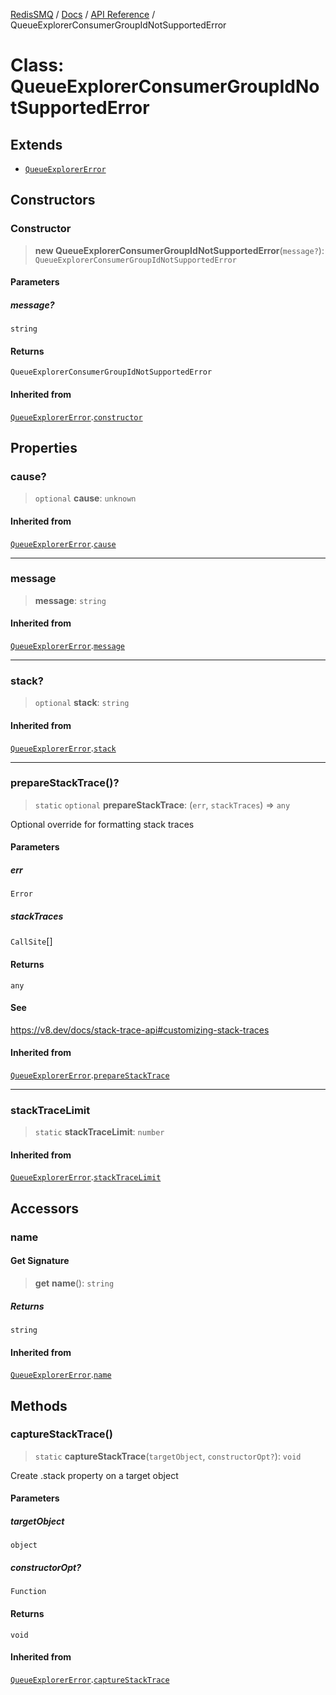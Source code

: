 [RedisSMQ](../../../README.md) / [Docs](../../README.md) / [API Reference](../README.md) / QueueExplorerConsumerGroupIdNotSupportedError

# Class: QueueExplorerConsumerGroupIdNotSupportedError

## Extends

- [`QueueExplorerError`](QueueExplorerError.md)

## Constructors

### Constructor

> **new QueueExplorerConsumerGroupIdNotSupportedError**(`message?`): `QueueExplorerConsumerGroupIdNotSupportedError`

#### Parameters

##### message?

`string`

#### Returns

`QueueExplorerConsumerGroupIdNotSupportedError`

#### Inherited from

[`QueueExplorerError`](QueueExplorerError.md).[`constructor`](QueueExplorerError.md#constructor)

## Properties

### cause?

> `optional` **cause**: `unknown`

#### Inherited from

[`QueueExplorerError`](QueueExplorerError.md).[`cause`](QueueExplorerError.md#cause)

***

### message

> **message**: `string`

#### Inherited from

[`QueueExplorerError`](QueueExplorerError.md).[`message`](QueueExplorerError.md#message)

***

### stack?

> `optional` **stack**: `string`

#### Inherited from

[`QueueExplorerError`](QueueExplorerError.md).[`stack`](QueueExplorerError.md#stack)

***

### prepareStackTrace()?

> `static` `optional` **prepareStackTrace**: (`err`, `stackTraces`) => `any`

Optional override for formatting stack traces

#### Parameters

##### err

`Error`

##### stackTraces

`CallSite`[]

#### Returns

`any`

#### See

https://v8.dev/docs/stack-trace-api#customizing-stack-traces

#### Inherited from

[`QueueExplorerError`](QueueExplorerError.md).[`prepareStackTrace`](QueueExplorerError.md#preparestacktrace)

***

### stackTraceLimit

> `static` **stackTraceLimit**: `number`

#### Inherited from

[`QueueExplorerError`](QueueExplorerError.md).[`stackTraceLimit`](QueueExplorerError.md#stacktracelimit)

## Accessors

### name

#### Get Signature

> **get** **name**(): `string`

##### Returns

`string`

#### Inherited from

[`QueueExplorerError`](QueueExplorerError.md).[`name`](QueueExplorerError.md#name)

## Methods

### captureStackTrace()

> `static` **captureStackTrace**(`targetObject`, `constructorOpt?`): `void`

Create .stack property on a target object

#### Parameters

##### targetObject

`object`

##### constructorOpt?

`Function`

#### Returns

`void`

#### Inherited from

[`QueueExplorerError`](QueueExplorerError.md).[`captureStackTrace`](QueueExplorerError.md#capturestacktrace)
